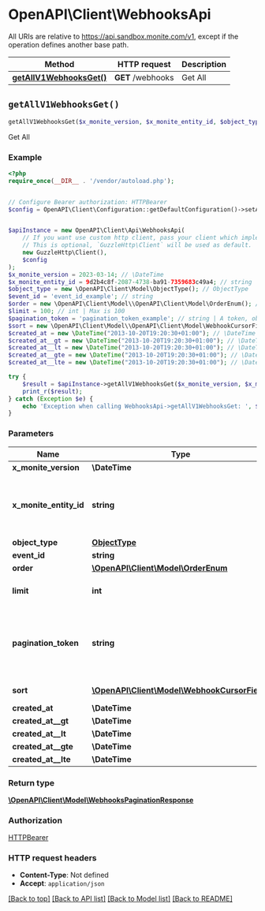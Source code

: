 # OpenAPI\Client\WebhooksApi

All URIs are relative to https://api.sandbox.monite.com/v1, except if the operation defines another base path.

| Method | HTTP request | Description |
| ------------- | ------------- | ------------- |
| [**getAllV1WebhooksGet()**](WebhooksApi.md#getAllV1WebhooksGet) | **GET** /webhooks | Get All |


## `getAllV1WebhooksGet()`

```php
getAllV1WebhooksGet($x_monite_version, $x_monite_entity_id, $object_type, $event_id, $order, $limit, $pagination_token, $sort, $created_at, $created_at__gt, $created_at__lt, $created_at__gte, $created_at__lte): \OpenAPI\Client\Model\WebhooksPaginationResponse
```

Get All

### Example

```php
<?php
require_once(__DIR__ . '/vendor/autoload.php');


// Configure Bearer authorization: HTTPBearer
$config = OpenAPI\Client\Configuration::getDefaultConfiguration()->setAccessToken('YOUR_ACCESS_TOKEN');


$apiInstance = new OpenAPI\Client\Api\WebhooksApi(
    // If you want use custom http client, pass your client which implements `GuzzleHttp\ClientInterface`.
    // This is optional, `GuzzleHttp\Client` will be used as default.
    new GuzzleHttp\Client(),
    $config
);
$x_monite_version = 2023-03-14; // \DateTime
$x_monite_entity_id = 9d2b4c8f-2087-4738-ba91-7359683c49a4; // string | The ID of the entity that owns the requested resource.
$object_type = new \OpenAPI\Client\Model\ObjectType(); // ObjectType
$event_id = 'event_id_example'; // string
$order = new \OpenAPI\Client\Model\\OpenAPI\Client\Model\OrderEnum(); // \OpenAPI\Client\Model\OrderEnum | Order by
$limit = 100; // int | Max is 100
$pagination_token = 'pagination_token_example'; // string | A token, obtained from previous page. Prior over other filters
$sort = new \OpenAPI\Client\Model\\OpenAPI\Client\Model\WebhookCursorFields(); // \OpenAPI\Client\Model\WebhookCursorFields | Allowed sort fields
$created_at = new \DateTime("2013-10-20T19:20:30+01:00"); // \DateTime
$created_at__gt = new \DateTime("2013-10-20T19:20:30+01:00"); // \DateTime
$created_at__lt = new \DateTime("2013-10-20T19:20:30+01:00"); // \DateTime
$created_at__gte = new \DateTime("2013-10-20T19:20:30+01:00"); // \DateTime
$created_at__lte = new \DateTime("2013-10-20T19:20:30+01:00"); // \DateTime

try {
    $result = $apiInstance->getAllV1WebhooksGet($x_monite_version, $x_monite_entity_id, $object_type, $event_id, $order, $limit, $pagination_token, $sort, $created_at, $created_at__gt, $created_at__lt, $created_at__gte, $created_at__lte);
    print_r($result);
} catch (Exception $e) {
    echo 'Exception when calling WebhooksApi->getAllV1WebhooksGet: ', $e->getMessage(), PHP_EOL;
}
```

### Parameters

| Name | Type | Description  | Notes |
| ------------- | ------------- | ------------- | ------------- |
| **x_monite_version** | **\DateTime**|  | |
| **x_monite_entity_id** | **string**| The ID of the entity that owns the requested resource. | |
| **object_type** | [**ObjectType**](../Model/.md)|  | [optional] |
| **event_id** | **string**|  | [optional] |
| **order** | [**\OpenAPI\Client\Model\OrderEnum**](../Model/.md)| Order by | [optional] |
| **limit** | **int**| Max is 100 | [optional] [default to 100] |
| **pagination_token** | **string**| A token, obtained from previous page. Prior over other filters | [optional] |
| **sort** | [**\OpenAPI\Client\Model\WebhookCursorFields**](../Model/.md)| Allowed sort fields | [optional] |
| **created_at** | **\DateTime**|  | [optional] |
| **created_at__gt** | **\DateTime**|  | [optional] |
| **created_at__lt** | **\DateTime**|  | [optional] |
| **created_at__gte** | **\DateTime**|  | [optional] |
| **created_at__lte** | **\DateTime**|  | [optional] |

### Return type

[**\OpenAPI\Client\Model\WebhooksPaginationResponse**](../Model/WebhooksPaginationResponse.md)

### Authorization

[HTTPBearer](../../README.md#HTTPBearer)

### HTTP request headers

- **Content-Type**: Not defined
- **Accept**: `application/json`

[[Back to top]](#) [[Back to API list]](../../README.md#endpoints)
[[Back to Model list]](../../README.md#models)
[[Back to README]](../../README.md)
